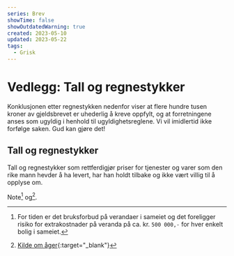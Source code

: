 ```yaml
---
series: Brev
showTime: false
showOutdatedWarning: true
created: 2023-05-10
updated: 2023-05-22
tags:
  - Grisk
---
```


# Vedlegg: Tall og regnestykker
Konklusjonen etter regnestykken nedenfor viser at flere hundre tusen kroner av gjeldsbrevet er uhederlig å kreve oppfylt, og at forretningene anses som ugyldig i henhold til ugyldighetsreglene. Vi vil imidlertid ikke forfølge saken. Gud kan gjøre det!

## Tall og regnestykker
Tall og regnestykker som rettferdigjør priser for tjenester og varer som den rike mann hevder å ha levert, har han holdt tilbake og ikke vært villig til å opplyse om.

Note[^1] og[^2].

[^1]: For tiden er det bruksforbud på verandaer i sameiet og det foreligger risiko for extrakostnader på veranda på ca. kr. `500 000,-` for hver enkelt bolig i sameiet.
[^2]: [Kilde om åger](https://jusleksikon.no/wiki/%C3%85ger){:target="_blank"}
